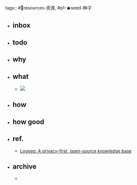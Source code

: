 tags:: #💎resources-资源, #p1-🫐seed-种子

- ## inbox
- ## todo
- ## why
- ## what
	- ![](https://img.candobear.com/CleanShot%202023-12-20%20at%2016.21.02@2x.png)
- ## how
- ## how good
- ## ref.
	- [Logseq: A privacy-first, open-source knowledge base](https://logseq.com/)
- ## archive
	-